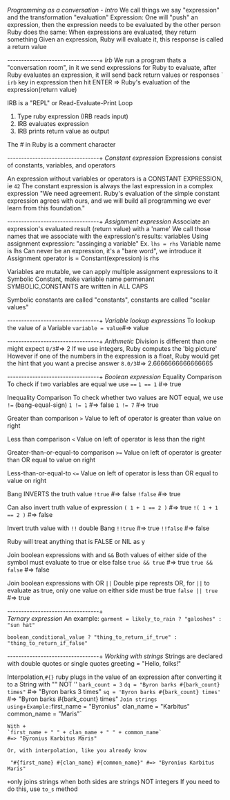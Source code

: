 *Programming as a conversation - Intro*
We call things we say "expression" and the transformation "evaluation"
  Expression: One will "push" an expression, then the expression needs to be evaluated by the other person
Ruby does the same: When expressions are evaluated, they return something
  Given an expression, Ruby will evaluate it, this response is called a return value

---------------------------------+
*Irb*
We run a program thats a "conversation room", in it we send expressions for Ruby to evaluate, after Ruby evaluates an expression, it will send back return values or responses
`
``irb`` key in expression then hit ENTER => Ruby's evaluation of the expression(return value) 

IRB is a "REPL" or Read-Evaluate-Print Loop
  1. Type ruby expression (IRB reads input)
  2. IRB evaluates expression
  3. IRB prints return value as output

The # in Ruby is a comment character

---------------------------------+
*Constant expression*
Expressions consist of constants, variables, and operators

An expression without variables or operators is a CONSTANT EXPRESSION, ie
  ``42``
The constant expression is always the last expression in a complex expression
"We need agreement. Ruby's evaluation of the simple constant expression agrees with ours, and we will build all programming we ever learn from this foundation."

---------------------------------+
*Assignment expression*
Associate an expression's evaluated result (return value) with a 'name'
  We call those names that we associate with the expression's results: variables
Using assignment expression: "assinging a variable"
  Ex. ``lhs = rhs`` 
    Variable name is lhs
      Can never be an expression, it's a "bare word", we introduce it
    Assignment operator is =
    Constant(expression) is rhs
    
Variables are mutable, we can apply multiple assignment expressions to it
  Symbolic Constant, make variable name permenant
    SYMBOLIC_CONSTANTS are written in ALL CAPS

Symbolic constants are called "constants", constants are called "scalar values"

---------------------------------+
*Variable lookup expressions*
To lookup the value of a Variable
  ``variable = value``#=> value

---------------------------------+
*Arithmetic*
Division is different than one might expect
  ``8/3``#=> 2
  If we use integers, Ruby computes the 'big picture'
However if one of the numbers in the expression is a float, Ruby would get the hint that you want a precise answer
  ``8.0/3``#=> 2.6666666666666665

---------------------------------+
*Boolean expression*
Equality Comparison
  To check if two variables are equal we use `==`
    ` 1 == 1 ` #=> true

Inequality Comparison
  To check whether two values are NOT equal, we use `!=` (bang-equal-sign)
  ` 1 != 1 ` #=> false
  ` 1 != 7 ` #=> true

Greater than comparison `>`
  Value to left of operator is greater than value on right
  
Less than comparison `<`
  Value on left of operator is less than the right

Greater-than-or-equal-to comparison `>=`
  Value on left of operator is greater than OR equal to value on right
  
Less-than-or-equal-to `<=`
  Value on left of operator is less than OR equal to value on right
  
Bang INVERTS the truth value
  `!true`  #=> false
  `!false` #=> true

  Can also invert truth value of expression
    `( 1 + 1 == 2 )` #=> true
    `!( 1 + 1 == 2 )` #=> false
  
Invert truth value with `!!` double Bang
  `!!true` #=> true
  `!!false` #=> false

Ruby will treat anything that is FALSE or NIL as y

Join boolean expressions with and `&&`
  Both values of either side of the symbol must evaluate to true or else false
  `true && true` #=> true
  `true && false` #=> false
  
Join boolean expressions with OR `||`
  Double pipe represts OR, for `||` to evaluate as true, only one value on either side must be true
  `false || true` #=> true
  
---------------------------------+  
*Ternary expression*
An example:
  `garment = likely_to_rain ? "galoshes" : "sun hat"  `
  
  `boolean_conditional_value ? "thing_to_return_if_true" : "thing_to_return_if_false" `
  
---------------------------------+
*Working with strings*
Strings are declared with double quotes or single quotes
  greeting = "Hello, folks!"
  
Interpolation,`#{}` ruby plugs in the value of an expression after converting it to a String with "" NOT ''
  `bark_count = 3`
  `dq = "Byron barks #{bark_count} times"`
  #=> "Byron barks 3 times"
  `sq = 'Byron barks #{bark_count} times' `
  #=> "Byron barks #{bark_count} times"
  `
Join strings using `+`
   Example:
    `first_name = "Byronius"`
    `clan_name = "Karbitus"`
    `common_name = "Maris"`
    
    With +
    `first_name + " " + clan_name + " " + common_name`
    #=> "Byronius Karbitus Maris"
     
    Or, with interpolation, like you already know
   ` "#{first_name} #{clan_name} #{common_name}" #=> "Byronius Karbitus Maris"`
   
  ` + `only joins strings when both sides are strings NOT integers
    If you need to do this, use   `to_s` method
